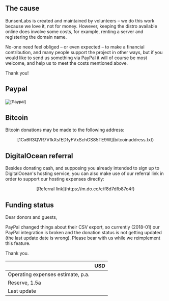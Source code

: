 ## The cause

BunsenLabs is created and maintained by volunteers – we do this work
because we love it, not for money. However, keeping the distro available
online does involve some costs, for example, renting a server and
registering the domain name.

No-one need feel obliged – or even expected – to make a financial
contribution, and many people support the project in other ways, but if
you would like to send us something via PayPal it will of course be most
welcome, and help us to meet the costs mentioned above.

Thank you!

## Paypal

<div class="emph center">
<form action="https://www.paypal.com/cgi-bin/webscr" method="post" target="_top">
<input type="hidden" name="cmd" value="_s-xclick">
<input type="hidden" name="hosted_button_id" value="TCKVK4VGRWQSG">
<input type="image" src="https://www.paypalobjects.com/en_US/i/btn/btn_donateCC_LG.gif" border="0" name="submit" alt="[Paypal]">
<img alt="" border="0" src="https://www.paypalobjects.com/en_US/i/scr/pixel.gif" width="1" height="1">
</form>
</div>

## Bitcoin

Bitcoin donations may be made to the following address:

<div class="emph">
<center>[<monospace>1Cx6R3QVR7VfkXsfEDfyFVxSchGS85TE9W</monospace>](bitcoinaddress.txt)</center>
</div>

## DigitalOcean referral

Besides donating cash, and supposing you already intended to sign up to
DigitalOcean's hosting service, you can also make use of our referral
link in order to support our hosting expenses directly:

<div class="emph">
<center> [Referral link](https://m.do.co/c/f8d7dfb87c4f) </center>
</div>

## Funding status

<div class="info">

Dear donors and guests,

PayPal changed things about their CSV export, so currently (2018-01) our
PayPal integration is broken and the donation status is not getting
updated (the last update date is wrong). Please bear with us while we
reimplement this feature.

Thank you.
</div>

<div class="progress" id="shortfall"></div>

|                                               | USD                                                     |
|:----------------------------------------------|:-------------------------------------------------------:|
|Operating expenses estimate, p.a.              |<span id="d-yearly"></span>                              |
|Reserve, 1.5a                                  |<span id="d-reserve"></span>                             |
|Last update                                    |<span id="d-updated"></span>                             |
